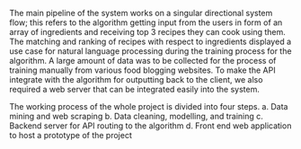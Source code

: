 The main pipeline of the system works on a singular directional system flow; this refers to the algorithm getting input from the users in form of an array of ingredients and receiving top 3 recipes they can cook using them. The matching and ranking of recipes with respect to ingredients displayed a use case for natural language processing during the training process for the algorithm. A large amount of data was to be collected for the process of training manually from various food blogging websites. To make the API integrate with the algorithm for outputting back to the client, we also required a web server that can be integrated easily into the system.

The working process of the whole project is divided into four steps.
a.  Data mining and web scraping 
b.  Data cleaning, modelling, and training
c.  Backend server for API routing to the algorithm
d.  Front end web application to host a prototype of the project

